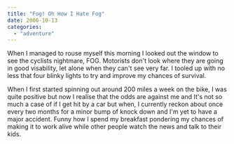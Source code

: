 ```yaml
---
title: "Fog! Oh How I Hate Fog"
date: 2006-10-13
categories: 
  - "adventure"
---
```


When I managed to rouse myself this morning I looked out the window to see the cyclists nightmare, FOG. Motorists don't look where they are going in good visability, let alone when they can't see very far. I tooled up with no less that four blinky lights to try and improve my chances of survival.

When I first started spinning out around 200 miles a week on the bike, I was quite positive but now I realise that the odds are against me and It's not so much a case of if I get hit by a car but when, I currently reckon about once every two months for a minor bump of knock down and I'm yet to have a major accident. Funny how I spend my breakfast pondering my chances of making it to work alive while other people watch the news and talk to their kids.
